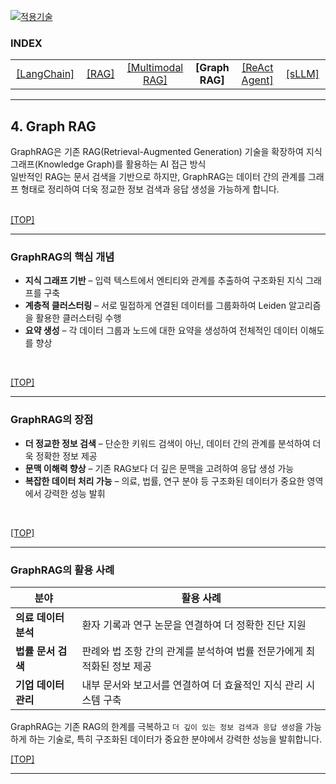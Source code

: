 [practical_llm]: readme.md
[![적용기술](https://skillicons.dev/icons?i=ai,anaconda,py,vscode)][practical_llm]

### INDEX

<table>
  <tr align="center">
    <td width="150px"><a href="sect_01.md"> [LangChain]        </a></td>
    <td width="150px"><a href="sect_02.md"> [RAG]              </a></td>
    <td width="180px"><a href="sect_03.md"> [Multimodal RAG]   </a></td>
    <td width="150px"><b href="sect_04.md"> [Graph RAG]        </b></td>
    <td width="150px"><a href="sect_05.md"> [ReAct Agent]      </a></td>
    <td width="150px"><a href="sect_06.md"> [sLLM]             </a></td>
  </tr>
</table>

---
## 4. Graph RAG                          


GraphRAG은 기존 RAG(Retrieval-Augmented Generation) 기술을 확장하여 지식 그래프(Knowledge Graph)를 활용하는 AI 접근 방식 </br> 
일반적인 RAG는 문서 검색을 기반으로 하지만, GraphRAG는 데이터 간의 관계를 그래프 형태로 정리하여 더욱 정교한 정보 검색과 응답 생성을 가능하게 합니다. </br>
<br/>

[[TOP]](#index)

---
### GraphRAG의 핵심 개념

- **지식 그래프 기반** – 입력 텍스트에서 엔티티와 관계를 추출하여 구조화된 지식 그래프를 구축
- **계층적 클러스터링** – 서로 밀접하게 연결된 데이터를 그룹화하여 Leiden 알고리즘을 활용한 클러스터링 수행
- **요약 생성**        – 각 데이터 그룹과 노드에 대한 요약을 생성하여 전체적인 데이터 이해도를 향상
<br/>

[[TOP]](#index)

---
### GraphRAG의 장점

- **더 정교한 정보 검색** – 단순한 키워드 검색이 아닌, 데이터 간의 관계를 분석하여 더욱 정확한 정보 제공
- **문맥 이해력 향상** – 기존 RAG보다 더 깊은 문맥을 고려하여 응답 생성 가능
- **복잡한 데이터 처리 가능** – 의료, 법률, 연구 분야 등 구조화된 데이터가 중요한 영역에서 강력한 성능 발휘

<br/>

[[TOP]](#index)

---
###  GraphRAG의 활용 사례

| 분야    | 활용 사례 |
|--------|----------|
| **의료 데이터 분석** | 환자 기록과 연구 논문을 연결하여 더 정확한 진단 지원                   |
| **법률 문서 검색**   | 판례와 법 조항 간의 관계를 분석하여 법률 전문가에게 최적화된 정보 제공   |
| **기업 데이터 관리** | 내부 문서와 보고서를 연결하여 더 효율적인 지식 관리 시스템 구축          |

GraphRAG는 기존 RAG의 한계를 극복하고 `더 깊이 있는 정보 검색과 응답 생성`을 가능하게 하는 기술로, 특히 구조화된 데이터가 중요한 분야에서 강력한 성능을 발휘합니다.
<br/>

[[TOP]](#index)

---
